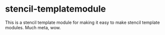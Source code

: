 # stencil-templatemodule

This is a stencil template module for making it easy to make stencil template modules.  Much meta, wow.
